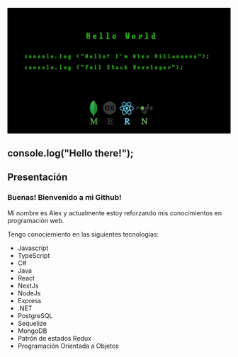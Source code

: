 
![dark-wallpaper-20072813293931](dark-wallpaper-20072813293931.jpg)

## console.log("Hello there!");

## Presentación

### Buenas! Bienvenido a mi Github!
Mi nombre es Alex y actualmente estoy reforzando mis conocimientos en programación web. 

Tengo conociemiento en las siguientes tecnologías: 

- Javascript
- TypeScript
- C#
- Java
- React
- NextJs
- NodeJs
- Express
- .NET
- PostgreSQL
- Sequelize
- MongoDB
- Patrón de estados Redux 
- Programación Orientada a Objetos

<!--
**Chino-LexJs/Chino-LexJs** is a ✨ _special_ ✨ repository because its `README.md` (this file) appears on your GitHub profile.



Here are some ideas to get you started:

- 🔭 I’m currently working on ...
- 🌱 I’m currently learning ...
- 👯 I’m looking to collaborate on ...
- 🤔 I’m looking for help with ...
- 💬 Ask me about ...
- 📫 How to reach me: ...
- 😄 Pronouns: ...
- ⚡ Fun fact: ...
-->
